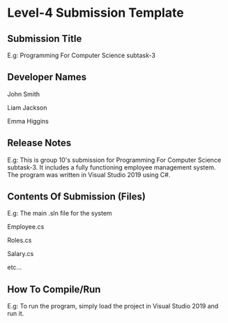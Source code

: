 # Level-4 Submission Template

## Submission Title

E.g:  Programming For Computer Science subtask-3

## Developer Names

John Smith

Liam Jackson

Emma Higgins

## Release Notes

E.g: This is group 10's submission for Programming For Computer Science subtask-3. It includes a fully functioning employee management system.
The program was written in Visual Studio 2019 using C#.

## Contents Of Submission (Files)

E.g: The main .sln file for the system

Employee.cs

Roles.cs

Salary.cs

etc...

## How To Compile/Run

E.g: To run the program, simply load the project in Visual Studio 2019 and run it.
